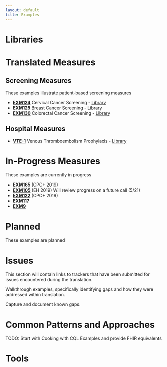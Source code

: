 ```yaml
---
layout: default
title: Examples
---
```


# Libraries

# Translated Measures

## Screening Measures

These examples illustrate patient-based screening measures

* [**EXM124**](Measure-measure-exm124-FHIR.html) Cervical Cancer Screening - [Library](Library-library-exm124-FHIR.html)
* [**EXM125**](Measure-measure-exm125-FHIR.html) Breast Cancer Screening - [Library](Library-library-exm125-FHIR.html)
* [**EXM130**](Measure-measure-exm130-FHIR.html) Colorectal Cancer Screening - [Library](Library-library-exm130-FHIR.html)

## Hospital Measures

* [**VTE-1**](Measure-measure-vte-1-FHIR.html) Venous Thromboembolism Prophylaxis - [Library](Library-library-vte-1-FHIR.html)

# In-Progress Measures

These examples are currently in progress

* [**EXM165**](BP) (CPC+ 2019)
* [**EXM105**](Stroke-6) (EH 2019) Will review progress on a future call (5/21)
* [**EXM122**](DM) (CPC+ 2019)
* [**EXM117**](CIS)
* [**EXM9**](PC-05)

# Planned

These examples are planned

# Issues

This section will contain links to trackers that have been submitted for issues encountered during the translation.

Walkthrough examples, specifically identifying gaps and how they were addressed within translation.

Capture and document known gaps.

# Common Patterns and Approaches

TODO: Start with Cooking with CQL Examples and provide FHIR equivalents

# Tools


